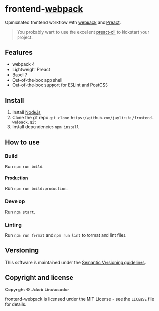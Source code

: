 # frontend-[webpack](https://github.com/webpack/webpack)

Opinionated frontend workflow with [webpack](https://github.com/webpack/webpack) and [Preact](https://github.com/developit/preact).

> You probably want to use the excellent [preact-cli](https://github.com/developit/preact-cli) to kickstart your project.

## Features

* webpack 4
* Lightweight Preact
* Babel 7
* Out-of-the-box app shell
* Out-of-the-box support for ESLint and PostCSS

## Install

1. Install [Node.js](http://nodejs.org/)
2. Clone the git repo `git clone https://github.com/jaylinski/frontend-webpack.git`
3. Install dependencies `npm install`

## How to use

### Build

Run `npm run build`.

#### Production

Run `npm run build:production`.

### Develop

Run `npm start`.

### Linting

Run `npm run format` and `npm run lint` to format and lint files.

## Versioning

This software is maintained under the [Semantic Versioning guidelines](http://semver.org/).

## Copyright and license

Copyright &copy; Jakob Linskeseder

frontend-webpack is licensed under the MIT License - see the `LICENSE` file for details.
